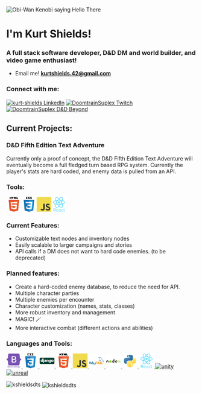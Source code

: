 <img align="center" src="https://user-images.githubusercontent.com/94239332/149531719-699e17ea-477b-4ed3-a5cb-cd57030b53d0.gif" alt="Obi-Wan Kenobi saying Hello There"/>

<h1>I'm Kurt Shields!</h1>
<h3>A full stack software developer, D&D DM and world builder, and video game enthusiast!</h3>

- Email me! **kurtshields.42@gmail.com**

<div>
<h3 align="left">Connect with me:</h3>
<p align="left">
<a href="https://linkedin.com/in/kurt-shields" target="blank"><img align="center" src="https://raw.githubusercontent.com/rahuldkjain/github-profile-readme-generator/master/src/images/icons/Social/linked-in-alt.svg" alt="kurt-shields LinkedIn" height="30" width="40" /></a>
<a href="https://www.twitch.tv/doomtrainSuplex" target="blank"><img align="center" src="https://user-images.githubusercontent.com/94239332/149533238-5a1151e2-e7e6-4d50-b247-75e9c36512bc.png" alt="DoomtrainSuplex Twitch" height="30" width="50" /></a>
<a href="https://www.dndbeyond.com/members/DoomtrainSuplex" target="blank"><img src="https://user-images.githubusercontent.com/94239332/149534279-b55455bc-cf8c-457e-929a-76127e210655.png" alt="DoomtrainSuplex D&D Beyond" height="30" width="30"/></a>
</p>
</div>

<h2>Current Projects:</h2>
<h3>D&D Fifth Edition Text Adventure</h3>
<p>Currently only a proof of concept, the D&D Fifth Edition Text Adventure will eventually become a full fledged turn based RPG system. Currently the player's stats are hard coded, and enemy data is pulled from an API.</p>
<h3>Tools:</h3>
<p align="left"><img src="https://raw.githubusercontent.com/devicons/devicon/master/icons/html5/html5-original-wordmark.svg" alt="html5" width="40" height="40"/><img src="https://raw.githubusercontent.com/devicons/devicon/master/icons/css3/css3-original-wordmark.svg" alt="css3" width="40" height="40"/><img src="https://raw.githubusercontent.com/devicons/devicon/master/icons/javascript/javascript-original.svg" alt="javascript" width="40" height="40"/><img src="https://raw.githubusercontent.com/devicons/devicon/master/icons/react/react-original-wordmark.svg" alt="react" width="40" height="40"/></p>
<h3>Current Features:</h3>
<ul>
  <li>Customizable text nodes and inventory nodes
  <li>Easily scalable to larger campaigns and stories
  <li>API calls if a DM does not want to hard code enemies. (to be deprecated)
</ul>
<h3>Planned features:</h3>
<ul>
  <li>Create a hard-coded enemy database, to reduce the need for API.
  <li>Multiple character parties
  <li>Multiple enemies per encounter
  <li>Character customization (names, stats, classes)
  <li>More robust inventory and management
  <li>MAGIC! 🪄
  <li>More interactive combat (different actions and abilities)
</ul>

<h3 align="left">Languages and Tools:</h3>
<p align="left"> <a href="https://getbootstrap.com" target="_blank" rel="noreferrer"> <img src="https://raw.githubusercontent.com/devicons/devicon/master/icons/bootstrap/bootstrap-plain-wordmark.svg" alt="bootstrap" width="40" height="40"/> </a> <a href="https://www.w3schools.com/css/" target="_blank" rel="noreferrer"> <img src="https://raw.githubusercontent.com/devicons/devicon/master/icons/css3/css3-original-wordmark.svg" alt="css3" width="40" height="40"/> </a> <a href="https://www.djangoproject.com/" target="_blank" rel="noreferrer"> <img src="https://raw.githubusercontent.com/devicons/devicon/master/icons/django/django-original.svg" alt="django" width="40" height="40"/> </a> <a href="https://www.w3.org/html/" target="_blank" rel="noreferrer"> <img src="https://raw.githubusercontent.com/devicons/devicon/master/icons/html5/html5-original-wordmark.svg" alt="html5" width="40" height="40"/> </a> <a href="https://developer.mozilla.org/en-US/docs/Web/JavaScript" target="_blank" rel="noreferrer"> <img src="https://raw.githubusercontent.com/devicons/devicon/master/icons/javascript/javascript-original.svg" alt="javascript" width="40" height="40"/> </a> <a href="https://www.mysql.com/" target="_blank" rel="noreferrer"> <img src="https://raw.githubusercontent.com/devicons/devicon/master/icons/mysql/mysql-original-wordmark.svg" alt="mysql" width="40" height="40"/> </a> <a href="https://nodejs.org" target="_blank" rel="noreferrer"> <img src="https://raw.githubusercontent.com/devicons/devicon/master/icons/nodejs/nodejs-original-wordmark.svg" alt="nodejs" width="40" height="40"/> </a> <a href="https://www.python.org" target="_blank" rel="noreferrer"> <img src="https://raw.githubusercontent.com/devicons/devicon/master/icons/python/python-original.svg" alt="python" width="40" height="40"/> </a> <a href="https://reactjs.org/" target="_blank" rel="noreferrer"> <img src="https://raw.githubusercontent.com/devicons/devicon/master/icons/react/react-original-wordmark.svg" alt="react" width="40" height="40"/> </a> <a href="https://unity.com/" target="_blank" rel="noreferrer"> <img src="https://www.vectorlogo.zone/logos/unity3d/unity3d-icon.svg" alt="unity" width="40" height="40"/> </a> <a href="https://unrealengine.com/" target="_blank" rel="noreferrer"> <img src="https://raw.githubusercontent.com/kenangundogan/fontisto/036b7eca71aab1bef8e6a0518f7329f13ed62f6b/icons/svg/brand/unreal-engine.svg" alt="unreal" width="40" height="40"/> </a> </p>

<p><img align="left" src="https://github-readme-stats.vercel.app/api/top-langs?username=kshieldsdts&show_icons=true&locale=en&layout=compact" alt="kshieldsdts" /></p>

<p>&nbsp;<img align="center" src="https://github-readme-stats.vercel.app/api?username=kshieldsdts&show_icons=true&locale=en" alt="kshieldsdts" /></p>
